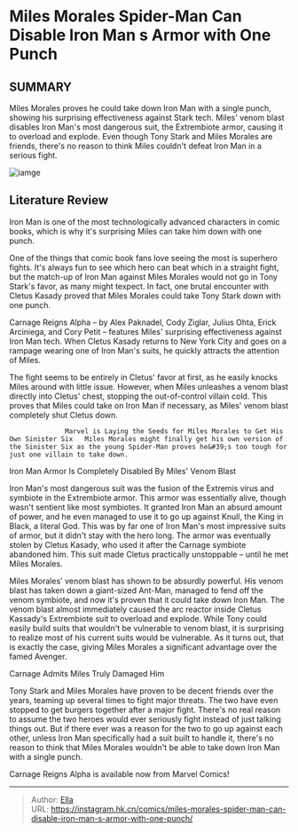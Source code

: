 # Miles Morales  Spider-Man Can Disable Iron Man s Armor with One Punch


## SUMMARY 



  Miles Morales proves he could take down Iron Man with a single punch, showing his surprising effectiveness against Stark tech.   Miles&#39; venom blast disables Iron Man&#39;s most dangerous suit, the Extrembiote armor, causing it to overload and explode.   Even though Tony Stark and Miles Morales are friends, there&#39;s no reason to think Miles couldn&#39;t defeat Iron Man in a serious fight.  

![iamge](https://static1.srcdn.com/wordpress/wp-content/uploads/2023/12/marvel-comics-miles-morales-using-electricity-power.jpg)

## Literature Review

Iron Man is one of the most technologically advanced characters in comic books, which is why it&#39;s surprising Miles can take him down with one punch.




One of the things that comic book fans love seeing the most is superhero fights. It&#39;s always fun to see which hero can beat which in a straight fight, but the match-up of Iron Man against Miles Morales would not go in Tony Stark&#39;s favor, as many might texpect. In fact, one brutal encounter with Cletus Kasady proved that Miles Morales could take Tony Stark down with one punch.




Carnage Reigns Alpha – by Alex Paknadel, Cody Ziglar, Julius Ohta, Erick Arciniega, and Cory Petit – features Miles&#39; surprising effectiveness against Iron Man tech. When Cletus Kasady returns to New York City and goes on a rampage wearing one of Iron Man&#39;s suits, he quickly attracts the attention of Miles.



          

The fight seems to be entirely in Cletus&#39; favor at first, as he easily knocks Miles around with little issue. However, when Miles unleashes a venom blast directly into Cletus&#39; chest, stopping the out-of-control villain cold. This proves that Miles could take on Iron Man if necessary, as Miles&#39; venom blast completely shut Cletus down.

                  Marvel is Laying the Seeds for Miles Morales to Get His Own Sinister Six   Miles Morales might finally get his own version of the Sinister Six as the young Spider-Man proves he&#39;s too tough for just one villain to take down.   





 Iron Man Armor Is Completely Disabled By Miles&#39; Venom Blast 


          

Iron Man&#39;s most dangerous suit was the fusion of the Extremis virus and symbiote in the Extrembiote armor. This armor was essentially alive, though wasn&#39;t sentient like most symbiotes. It granted Iron Man an absurd amount of power, and he even managed to use it to go up against Knull, the King in Black, a literal God. This was by far one of Iron Man&#39;s most impressive suits of armor, but it didn&#39;t stay with the hero long. The armor was eventually stolen by Cletus Kasady, who used it after the Carnage symbiote abandoned him. This suit made Cletus practically unstoppable – until he met Miles Morales.

Miles Morales&#39; venom blast has shown to be absurdly powerful. His venom blast has taken down a giant-sized Ant-Man, managed to fend off the venom symbiote, and now it&#39;s proven that it could take down Iron Man. The venom blast almost immediately caused the arc reactor inside Cletus Kassady&#39;s Extrembiote suit to overload and explode. While Tony could easily build suits that wouldn&#39;t be vulnerable to venom blast, it is surprising to realize most of his current suits would be vulnerable. As it turns out, that is exactly the case, giving Miles Morales a significant advantage over the famed Avenger.






 Carnage Admits Miles Truly Damaged Him 


          

Tony Stark and Miles Morales have proven to be decent friends over the years, teaming up several times to fight major threats. The two have even stopped to get burgers together after a major fight. There&#39;s no real reason to assume the two heroes would ever seriously fight instead of just talking things out. But if there ever was a reason for the two to go up against each other, unless Iron Man specifically had a suit built to handle it, there&#39;s no reason to think that Miles Morales wouldn&#39;t be able to take down Iron Man with a single punch.



Carnage Reigns Alpha is available now from Marvel Comics!








---

> Author: [Ella](https://instagram.hk.cn/)  
> URL: https://instagram.hk.cn/comics/miles-morales-spider-man-can-disable-iron-man-s-armor-with-one-punch/  

